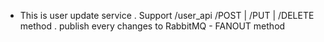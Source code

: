 * This is user update service
. Support /user_api /POST | /PUT | /DELETE method 
. publish every changes to RabbitMQ - FANOUT method